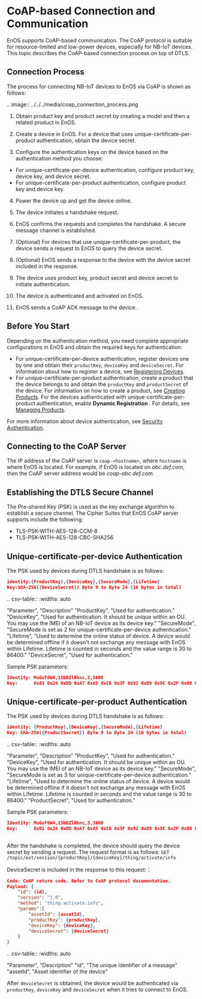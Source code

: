 ﻿# CoAP-based Connection and Communication

EnOS supports CoAP-based communication. The CoAP protocol is suitable for resource-limited and low-power devices, especially for NB-IoT devices. This topic describes the CoAP-based connection process on top of DTLS.

## Connection Process

The process for connecting NB-IoT devices to EnOS via CoAP is shown as follows:

.. image:: ../../../media/coap_connection_process.png

1. Obtain product key and product secret by creating a model and then a related product in EnOS.

2. Create a device in EnOS. For a device that uses unique-certificate-per-product authentication, obtain the device secret.
   
3. Configure the authentication keys on the device based on the authentication method you choose:
 - For unique-certificate-per-device authentication, configure product key, device key, and device secret. 
 - For unique-certificate-per-product authentication, configure product key and device key.
   
4. Power the device up and get the device online.

5. The device initiates a handshake request.

6. EnOS confirms the requests and completes the handshake. A secure message channel is established. 

7. (Optional) For devices that use unique-certificate-per-product, the device sends a request to EnOS to query the device secret.

8. (Optional) EnOS sends a response to the device with the device secret included in the response.

9.  The device uses product key, product secret and device secret to initiate authentication.

10. The device is authenticated and activated on EnOS.

11. EnOS sends a CoAP ACK message to the device.

## Before You Start

Depending on the authentication method, you need complete appropriate configurations in EnOS and obtain the required keys for authentication:
- For unique-certificate-per-device authentication, register devices one by one and obtain their `productKey`, `deviceKey` and `deviceSecret`. For information about how to register a device, see [Registering Devices](../../../howto/device/manage/creating_device).
- For unique-certificate-per-product authentication, create a product that the device belongs to and obtain the `productKey` and `productSecret` of the device. For information on how to create a product, see [Creating Products](../../../howto/device/manage/creating_device). For the devices authenticated with unique-certificate-per-product authentication, enable **Dynamic Registration** . For details, see [Managing Products](../../../howto/device/manage/managing_products).

For more information about device authentication, see [Security Authentication](../../../learn/deviceconnection_authentication).

## Connecting to the CoAP Server

The IP address of the CoAP server is `coap-<hostname>`, where `hostname` is where EnOS is located. For example, if EnOS is located on *abc.def.com*, then the CoAP server address would be *coap-abc.def.com*.

## Establishing the DTLS Secure Channel

The Pre-shared Key (PSK) is used as the key exchange algorithm to establish a secure channel. The Cipher Suites that EnOS CoAP server supports include the following:

- TLS-PSK-WITH-AES-128-CCM-8
- TLS-PSK-WITH-AES-128-CBC-SHA256

## Unique-certificate-per-device Authentication
  
The PSK used by devices during DTLS handshake is as follows:

```json
identity:{ProductKey},{DeviceKey},{SecureMode},{Lifetime}
Key:SHA-256({DeviceSecret}) Byte 9 to Byte 24 (16 bytes in total)
```

.. csv-table::
   :widths: auto

   "Parameter", "Description"
   "ProductKey", "Used for authentication."
   "DeviceKey",	"Used for authentication. It should be unique within an OU. You may use the IMEI of an NB-IoT device as its device key."
   "SecureMode", "SecureMode is set as 2 for unique-certificate-per-device authentication."
   "Lifetime", "Used to determine the online status of device. A device would be determined offline if it doesn't not exchange any message with EnOS within Lifetime. Lifetime is counted in seconds and the value range is 30 to 86400."
   "DeviceSecret",	"Used for authentication."

Sample PSK parameters:
```json
Identity: MuGsF6W4,15bBZlRknc,2,3600
Key:      0x01 0x24 0xDD 0xA7 0xA5 0xC6 0x3F 0x92 0xD9 0x8C 0x2F 0x80 0x9B 0x1E 0x3C 0x36
```

## Unique-certificate-per-product Authentication

The PSK used by devices during DTLS handshake is as follows:

```json
identity: {ProductKey},{DeviceKey},{SecureMode},{Lifetime}
Key: SHA-256({ProductSecret}) Byte 9 to Byte 24 (16 bytes in total)
```

.. csv-table::
   :widths: auto
   
   "Parameter", "Description"
   "ProductKey", "Used for authentication."
   "DeviceKey",	"Used for authentication. It should be unique within an OU. You may use the IMEI of an NB-IoT device as its device key."
   "SecureMode", "SecureMode is set as 3 for unique-certificate-per-device authentication."
   "Lifetime", "Used to determine the online status of device. A device would be determined offline if it doesn't not exchange any message with EnOS within Lifetime. Lifetime is counted in seconds and the value range is 30 to 86400."
   "ProductSecret", "Used for authentication."

Sample PSK parameters:
```json
Identity: MuGsF6W4,15bBZlRknc,3,3600
Key:      0x01 0x24 0xDD 0xA7 0xA5 0xC6 0x3F 0x92 0xD9 0x8C 0x2F 0x80 0x9B 0x1E 0x3C 0x36
 
```

After the handshake is completed, the device should query the device secret by sending a request. The request format is as follows:
`GET /topic/ext/session/{productKey}/{deviceKey}/thing/activate/info`

DeviceSecret is included in the response to this request:：

```json
Code: CoAP return code. Refer to CoAP protocol documentation.
Payload: {
    "id": {id},
    "version": "1.0",
    "method": "thing.activate.info",
    "params":{
        "assetId": {assetId},
        "productKey": {productKey},
        "deviceKey": {deviceKey},
        "deviceSecret": {deviceSecret}
    }
}
```

.. csv-table::
   :widths: auto
   
   "Parameter", "Description"
   "id", "The unique identifier of a message"
   "assetId", "Asset identifier of the device"
   
After `deviceSecret` is obtained, the device would be authenticated via `productKey`, `deviceKey` and `deviceSecret` when it tries to connect to EnOS.




 

 

